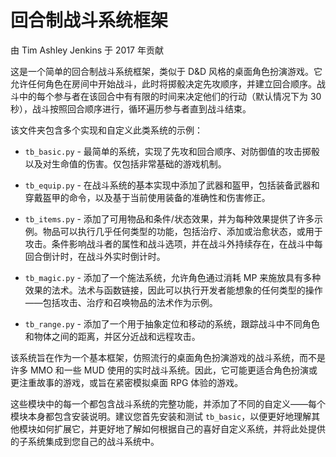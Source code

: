 # 回合制战斗系统框架

由 Tim Ashley Jenkins 于 2017 年贡献

这是一个简单的回合制战斗系统框架，类似于 D&D 风格的桌面角色扮演游戏。它允许任何角色在房间中开始战斗，此时将掷骰决定先攻顺序，并建立回合顺序。战斗中的每个参与者在该回合中有有限的时间来决定他们的行动（默认情况下为 30 秒），战斗按照回合顺序进行，循环遍历参与者直到战斗结束。

该文件夹包含多个实现和自定义此类系统的示例：

- `tb_basic.py` - 最简单的系统，实现了先攻和回合顺序、对防御值的攻击掷骰以及对生命值的伤害。仅包括非常基础的游戏机制。

- `tb_equip.py` - 在战斗系统的基本实现中添加了武器和盔甲，包括装备武器和穿戴盔甲的命令，以及基于当前使用装备的准确性和伤害修正。

- `tb_items.py` - 添加了可用物品和条件/状态效果，并为每种效果提供了许多示例。物品可以执行几乎任何类型的功能，包括治疗、添加或治愈状态，或用于攻击。条件影响战斗者的属性和战斗选项，并在战斗外持续存在，在战斗中每回合倒计时，在战斗外实时倒计时。

- `tb_magic.py` - 添加了一个施法系统，允许角色通过消耗 MP 来施放具有多种效果的法术。法术与函数链接，因此可以执行开发者能想象的任何类型的操作——包括攻击、治疗和召唤物品的法术作为示例。

- `tb_range.py` - 添加了一个用于抽象定位和移动的系统，跟踪战斗中不同角色和物体之间的距离，并区分近战和远程攻击。

该系统旨在作为一个基本框架，仿照流行的桌面角色扮演游戏的战斗系统，而不是许多 MMO 和一些 MUD 使用的实时战斗系统。因此，它可能更适合角色扮演或更注重故事的游戏，或旨在紧密模拟桌面 RPG 体验的游戏。

这些模块中的每一个都包含战斗系统的完整功能，并添加了不同的自定义——每个模块本身都包含安装说明。建议您首先安装和测试 `tb_basic`，以便更好地理解其他模块如何扩展它，并更好地了解如何根据自己的喜好自定义系统，并将此处提供的子系统集成到您自己的战斗系统中。
